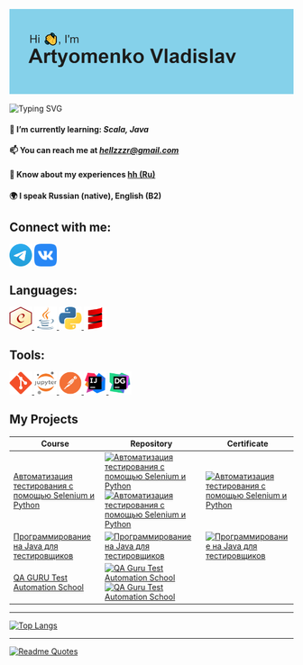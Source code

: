 ![banner](https://github.com/a2vQA/a2vQA/blob/master/icons/banner.png?raw=true)

<img src="https://readme-typing-svg.herokuapp.com?font=PT+Serif&duration=1200&pause=200&color=2EB6F7&multiline=true&repeat=false&random=false&width=435&height=130&lines=Automation+QA;QA+Engineer;Web+testing;API+testing;Load+testing" alt="Typing SVG" /></a>

#### 🌱 I’m currently learning: ***Scala, Java***
#### 📫 You can reach me at ***hellzzzr@gmail.com***
#### 📄 Know about my experiences [**hh (Ru)**](https://hh.ru/resume/907c4220ff0779028c0039ed1f4a77636b3256)
#### 🌍 I speak Russian (native), English (B2)

## Connect with me:
<a href="https://t.me/v_artyomenko" target="blank"><img align="center" src="https://raw.githubusercontent.com/a2vQA/a2vQA/master/icons/Telegram.svg" alt="telegram" height="40" width="40" /></a>
<a href="https://vk.ru/hikikomoris" target="blank"><img align="center" src="https://raw.githubusercontent.com/a2vQA/a2vQA/master/icons/vk.svg" alt="vk" height="40" width="40" /></a>

## Languages:
<a href="https://www.chaijs.com/" target="_blank" rel="noreferrer"> <img src="https://raw.githubusercontent.com/a2vQA/a2vQA/master/icons/Chai%20Logo%20(C).svg" alt="chai" width="40" height="40"/> </a> 
<a href="https://www.w3schools.com/java/" target="_blank" rel="noreferrer"> <img src="https://raw.githubusercontent.com/a2vQA/a2vQA/master/icons/java.svg" alt="java" width="40" height="40"/> </a> 
<a href="https://www.python.org" target="_blank" rel="noreferrer"> <img src="https://raw.githubusercontent.com/a2vQA/a2vQA/master/icons/python.svg" alt="python" width="40" height="40"/> </a> 
<a href="https://docs.scala-lang.org/" target="_blank" rel="noreferrer"> <img src="https://raw.githubusercontent.com/a2vQA/a2vQA/master/icons/scala.svg" alt="scala" width="40" height="40"/> </a> 

## Tools:
<a href="https://git-scm.com/" target="_blank" rel="noreferrer"> <img src="https://raw.githubusercontent.com/a2vQA/a2vQA/master/icons/git.svg" alt="git" width="40" height="40"/> </a> 
<a href="https://jupyter.org/" target="_blank" rel="noreferrer"> <img src="https://raw.githubusercontent.com/a2vQA/a2vQA/master/icons/Jupyter.svg" alt="jupyter" width="40" height="40"/> </a> 
<a href="https://www.postman.com/" target="_blank" rel="noreferrer"> <img src="https://raw.githubusercontent.com/a2vQA/a2vQA/master/icons/postman.svg" alt="postman" width="40" height="40"/> </a> 
<a href="https://www.jetbrains.com/idea/" target="_blank" rel="noreferrer"> <img src="https://raw.githubusercontent.com/a2vQA/a2vQA/master/icons/intellij.svg" alt="idea" width="40" height="40"/> </a> 
<a href="https://www.jetbrains.com/datagrip/" target="_blank" rel="noreferrer"> <img src="https://raw.githubusercontent.com/a2vQA/a2vQA/master/icons/DataGrip.svg" alt="dataGrip" width="40" height="40"/> </a> 

## My Projects
| Course                                             | Repository                                                                                                                                                                                                                                                                                                                                                                                                                                                      | Certificate                                                          |
|----------------------------------------------------|-----------------------------------------------------------------------------------------------------------------------------------------------------------------------------------------------------------------------------------------------------------------------------------------------------------------------------------------------------------------------------------------------------------------------------------------------------------------|----------------------------------------------------------------------| 
| [Автоматизация тестирования с помощью Selenium и Python](https://stepik.org/course/575/promo) | [![Автоматизация тестирования с помощью Selenium и Python](https://github-readme-stats.vercel.app/api/pin/?username=a2vQA&description_lines_count=1&show_owner=true&repo=Selenium_Python_AutotestsCourse&bg_color=DEG,FBD3E9,BE81F7)](https://github.com/a2vQA/Selenium_Python_AutotestsCourse) [![Автоматизация тестирования с помощью Selenium и Python](https://github-readme-stats.vercel.app/api/pin/?username=a2vQA&description_lines_count=1&show_owner=true&repo=Selenium_Python_FinalTest&bg_color=DEG,FBD3E9,BE81F7)](https://github.com/a2vQA/Selenium_Python_FinalTest) | [![Автоматизация тестирования с помощью Selenium и Python](https://static.tildacdn.com/tild3632-6561-4535-a166-613030366631/stepik_logotype_blac.svg)](https://stepik.org/cert/1003023?lang=en) ||
| [Программирование на Java для тестировщиков](https://software-testing.ru/edu/3-online/1-java-for-testers) | [![Программирование на Java для тестировщиков](https://github-readme-stats.vercel.app/api/pin/?username=a2vQA&description_lines_count=3&show_owner=true&repo=Java_Course_Software_Testing&bg_color=DEG,FBD3E9,BE81F7)](https://github.com/a2vQA/Java_Course_Software_Testing) | [![Программирование на Java для тестировщиков](https://cert.software-testing.ru/stru_logo.png)](https://cert.software-testing.ru/367688240974529111)||
| [QA GURU Test Automation School](https://qa.guru/) | [![QA Guru Test Automation School](https://github-readme-stats.vercel.app/api/pin/?username=a2vQA&description_lines_count=1&show_owner=true&repo=Perekrestok&bg_color=DEG,FBD3E9,BE81F7)](https://github.com/a2vQA/Perekrestok) [![QA Guru Test Automation School](https://github-readme-stats.vercel.app/api/pin/?username=a2vQA&description_lines_count=1&show_owner=true&repo=Reqres&bg_color=DEG,FBD3E9,BE81F7)](https://github.com/a2vQA/Reqres) | ||

---

[![Top Langs](https://github-readme-stats.vercel.app/api/top-langs/?username=a2vqa&layout=compact)](https://github.com/a2vqa/github-readme-stats)

---

[![Readme Quotes](https://quotes-github-readme.vercel.app/api?type=horizontal&theme=dark)](https://github.com/piyushsuthar/github-readme-quotes)
